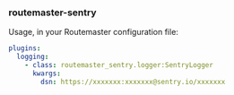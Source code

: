 ### routemaster-sentry

Usage, in your Routemaster configuration file:

```yaml
plugins:
  logging:
    - class: routemaster_sentry.logger:SentryLogger
      kwargs:
        dsn: https://xxxxxxx:xxxxxxx@sentry.io/xxxxxxx
```
